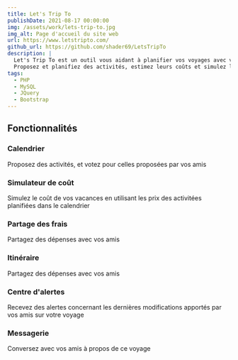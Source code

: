```yaml
---
title: Let's Trip To
publishDate: 2021-08-17 00:00:00
img: /assets/work/lets-trip-to.jpg
img_alt: Page d'accueil du site web
url: https://www.letstripto.com/
github_url: https://github.com/shader69/LetsTripTo
description: |
  Let's Trip To est un outil vous aidant à planifier vos voyages avec vos amis. 
  Proposez et planifiez des activités, estimez leurs coûts et simulez les budgets nécessaire pour votre voyage !
tags:
  - PHP
  - MySQL
  - JQuery
  - Bootstrap
---
```


## Fonctionnalités

### Calendrier
Proposez des activités, et votez pour celles proposées par vos amis

### Simulateur de coût
Simulez le coût de vos vacances en utilisant les prix des activitées planifiées dans le calendrier

### Partage des frais
Partagez des dépenses avec vos amis

### Itinéraire
Partagez des dépenses avec vos amis

### Centre d'alertes
Recevez des alertes concernant les dernières modifications apportés par vos amis sur votre voyage

### Messagerie
Conversez avec vos amis à propos de ce voyage
